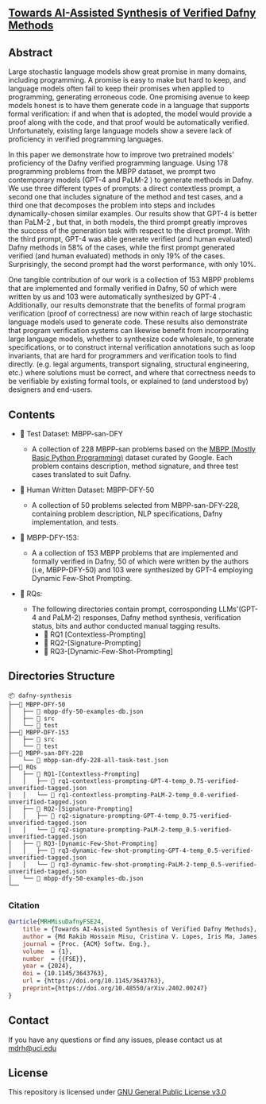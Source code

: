 
## [Towards AI-Assisted Synthesis of Verified Dafny Methods](https://arxiv.org/abs/2402.00247)

## Abstract
Large stochastic language models show great promise in many domains, including programming. A promise is easy to make but hard to keep, and language models often fail to keep their promises when applied to programming, generating erroneous code. One promising avenue to keep models honest is to have them generate code in a language that supports formal verification: if and when that is adopted, the model would provide a proof along with the code, and that proof would be automatically verified. Unfortunately, existing large language models show a severe lack of proficiency in verified programming languages. 

In this paper we demonstrate how to improve two pretrained models’ proficiency of the Dafny verified programming language. Using 178 programming problems from the MBPP dataset, we prompt two contemporary models (GPT-4 and PaLM-2 ) to generate methods in Dafny. We use three different types of prompts: a direct contextless prompt, a second one that includes signature of the method and test cases, and a third one that decomposes the problem into steps and includes dynamically-chosen similar examples. Our results show that GPT-4 is better than PaLM-2 , but that, in both models, the third prompt greatly improves the success of the generation task with respect to the direct prompt. With the third prompt, GPT-4 was able generate verified (and human evaluated) Dafny methods in 58% of the cases, while the first prompt generated verified (and human evaluated) methods in only 19% of the cases. Surprisingly, the second prompt had the worst performance, with only 10%. 

One tangible contribution of our work is a collection of 153 MBPP problems that are implemented and formally verified in Dafny, 50 of which were written by us and 103 were automatically synthesized by GPT-4 . Additionally, our results demonstrate that the benefits of formal program verification (proof of correctness) are now within reach of large stochastic language models used to generate code. These results also demonstrate that program verification systems can likewise benefit from incorporating large language models, whether to synthesize code wholesale, to generate specifications, or to construct internal verification annotations such as loop invariants, that are hard for programmers and verification tools to find directly. (e.g. legal arguments, transport signaling, structural engineering, etc.) where solutions must be correct, and where that correctness needs to be verifiable by existing formal tools, or explained to (and understood by) designers and end-users.

## Contents
- 📂 Test Dataset: MBPP-san-DFY
  - A collection of 228 MBPP-san problems based on the [MBPP (Mostly Basic Python
Programming)](https://github.com/google-research/google-research/tree/master/mbpp) dataset curated by Google. Each problem contains description,
method signature, and three test cases translated to suit Dafny.

- 📂  Human Written Dataset: MBPP-DFY-50
  - A collection of 50 problems selected from MBPP-san-DFY-228, containing problem description, NLP specifications, Dafny implementation, and tests.
  
- 📂 MBPP-DFY-153:
  -  A a collection of 153 MBPP problems that are implemented and formally verified in Dafny, 50 of which were written by the authors (i.e, MBPP-DFY-50) and 103 were synthesized by GPT-4 employing Dynamic Few-Shot Prompting.

- 📂 RQs:
  - The following directories contain prompt, corrosponding LLMs'(GPT-4 and PaLM-2) responses, Dafny method synthesis, verification status, bits and author conducted manual tagging results.
    - 📂 RQ1 [Contextless-Prompting]
    - 📂 RQ2-[Signature-Prompting]
    - 📂 RQ3-[Dynamic-Few-Shot-Prompting]

## Directories Structure
```
📦 dafny-synthesis
├──📂 MBPP-DFY-50
│   ├── 📜 mbpp-dfy-50-examples-db.json
│   ├── 📂 src
│   └── 📂 test
├──📂 MBPP-DFY-153
│   ├── 📂 src
│   └── 📂 test
├──📂 MBPP-san-DFY-228
│   └── 📜 mbpp-san-dfy-228-all-task-test.json
├──📂 RQs
│   ├── 📂 RQ1-[Contextless-Prompting]
│   │   ├── 📜 rq1-contextless-prompting-GPT-4-temp_0.75-verified-unverified-tagged.json
│   │   └── 📜 rq1-contextless-prompting-PaLM-2-temp_0.0-verified-unverified-tagged.json
│   ├── 📂 RQ2-[Signature-Prompting]
│   │   ├── 📜 rq2-signature-prompting-GPT-4-temp_0.75-verified-unverified-tagged.json
│   │   └── 📜 rq2-signature-prompting-PaLM-2-temp_0.5-verified-unverified-tagged.json
│   ├── 📂 RQ3-[Dynamic-Few-Shot-Prompting]
│   │   ├── 📜 rq3-dynamic-few-shot-prompting-GPT-4-temp_0.5-verified-unverified-tagged.json
│   │   └── 📜 rq3-dynamic-few-shot-prompting-PaLM-2-temp_0.5-verified-unverified-tagged.json
│   └── 📜 mbpp-dfy-50-examples-db.json
└──
````

### Citation
```bibtex
@article{MRHMisuDafnyFSE24,
    title = {Towards AI-Assisted Synthesis of Verified Dafny Methods},
    author = {Md Rakib Hossain Misu, Cristina V. Lopes, Iris Ma, James Noble},
    journal = {Proc. {ACM} Softw. Eng.},
    volume  = {1},
    number  = {{FSE}},
    year = {2024},
    doi = {10.1145/3643763},
    url = {https://doi.org/10.1145/3643763},
    preprint={https://doi.org/10.48550/arXiv.2402.00247}
}
```

## Contact
If you have any questions or find any issues, please contact us at [mdrh@uci.edu](mailto:mdrh@uci.edu)

## License
This repository is licensed under [GNU General Public License v3.0](LICENSE)
